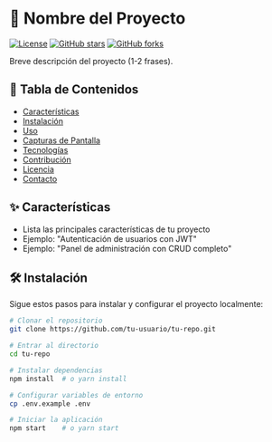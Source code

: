 # 🚀 Nombre del Proyecto

[![License](https://img.shields.io/badge/license-MIT-blue.svg)](LICENSE)
[![GitHub stars](https://img.shields.io/github/stars/tu-usuario/tu-repo.svg?style=social)](https://github.com/tu-usuario/tu-repo/stargazers)
[![GitHub forks](https://img.shields.io/github/forks/tu-usuario/tu-repo.svg?style=social)](https://github.com/tu-usuario/tu-repo/network/members)

Breve descripción del proyecto (1-2 frases).

## 📌 Tabla de Contenidos

- [Características](#-características)
- [Instalación](#-instalación)
- [Uso](#-uso)
- [Capturas de Pantalla](#-capturas-de-pantalla)
- [Tecnologías](#-tecnologías)
- [Contribución](#-contribución)
- [Licencia](#-licencia)
- [Contacto](#-contacto)

## ✨ Características

- Lista las principales características de tu proyecto
- Ejemplo: "Autenticación de usuarios con JWT"
- Ejemplo: "Panel de administración con CRUD completo"

## 🛠️ Instalación

Sigue estos pasos para instalar y configurar el proyecto localmente:

```bash
# Clonar el repositorio
git clone https://github.com/tu-usuario/tu-repo.git

# Entrar al directorio
cd tu-repo

# Instalar dependencias
npm install  # o yarn install

# Configurar variables de entorno
cp .env.example .env

# Iniciar la aplicación
npm start    # o yarn start
